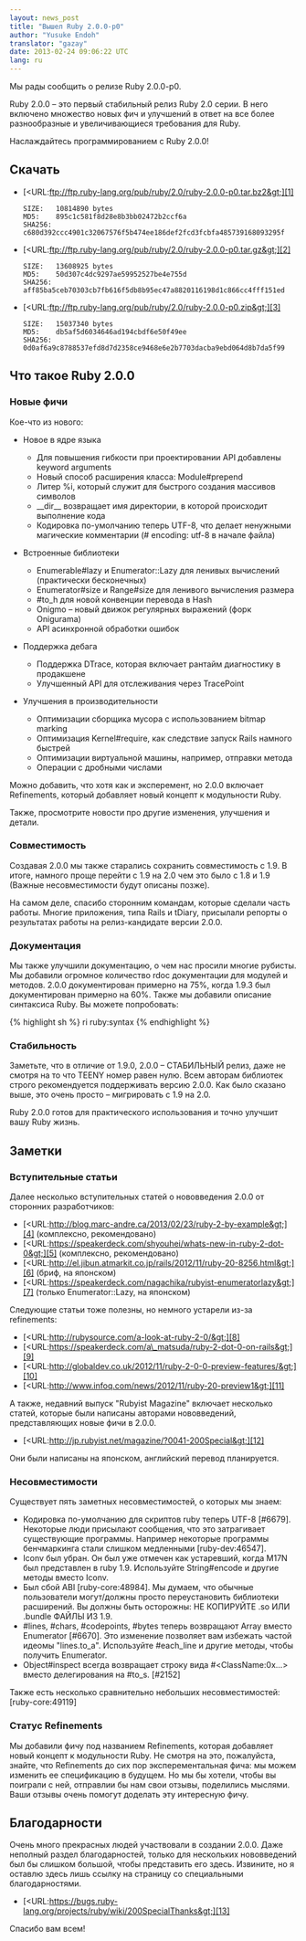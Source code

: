 ```yaml
---
layout: news_post
title: "Вышел Ruby 2.0.0-p0"
author: "Yusuke Endoh"
translator: "gazay"
date: 2013-02-24 09:06:22 UTC
lang: ru
---
```


Мы рады сообщить о релизе Ruby 2.0.0-p0.

Ruby 2.0.0 – это первый стабильный релиз Ruby 2.0 серии. В него включено
множество новых фич и улучшений в ответ на все более разнообразные и увеличивающиеся
требования для Ruby.

Наслаждайтесь программированием с Ruby 2.0.0!

## Скачать

* [&lt;URL:ftp://ftp.ruby-lang.org/pub/ruby/2.0/ruby-2.0.0-p0.tar.bz2&gt;][1]

      SIZE:   10814890 bytes
      MD5:    895c1c581f8d28e8b3bb02472b2ccf6a
      SHA256: c680d392ccc4901c32067576f5b474ee186def2fcd3fcbfa485739168093295f

* [&lt;URL:ftp://ftp.ruby-lang.org/pub/ruby/2.0/ruby-2.0.0-p0.tar.gz&gt;][2]

      SIZE:   13608925 bytes
      MD5:    50d307c4dc9297ae59952527be4e755d
      SHA256: aff85ba5ceb70303cb7fb616f5db8b95ec47a8820116198d1c866cc4fff151ed

* [&lt;URL:ftp://ftp.ruby-lang.org/pub/ruby/2.0/ruby-2.0.0-p0.zip&gt;][3]

      SIZE:   15037340 bytes
      MD5:    db5af5d6034646ad194cbdf6e50f49ee
      SHA256: 0d0af6a9c8788537efd8d7d2358ce9468e6e2b7703dacba9ebd064d8b7da5f99

## Что такое Ruby 2.0.0

### Новые фичи

Кое-что из нового:

* Новое в ядре языка
  * Для повышения гибкости при проектировании API добавлены keyword
    arguments
  * Новый способ расширения класса: Module#prepend
  * Литер %i, который служит для быстрого создания массивов символов
  * \_\_dir\_\_ возвращает имя директории, в которой происходит
    выполнение кода
  * Кодировка по-умолчанию теперь UTF-8, что делает ненужными магические
    комментарии (# encoding: utf-8 в начале файла)

* Встроенные библиотеки
  * Enumerable#lazy и Enumerator::Lazy для ленивых вычислений
    (практически бесконечных)
  * Enumerator#size и Range#size для ленивого вычисления размера
  * \#to\_h для новой конвенции перевода в Hash
  * Onigmo – новый движок регулярных выражений (форк Onigurama)
  * API асинхронной обработки ошибок

* Поддержка дебага
  * Поддержка DTrace, которая включает рантайм диагностику в продакшене
  * Улучшенный API для отслеживания через TracePoint

* Улучшения в производительности
  * Оптимизации сборщика мусора с использованием bitmap marking
  * Оптимизация Kernel#require, как следствие запуск Rails намного
    быстрей
  * Оптимизации виртуальной машины, например, отправки метода
  * Операции с дробными числами

Можно добавить, что хотя как и эксперемент, но 2.0.0 включает
Refinements, который добавляет новый концепт к модульности Ruby.

Также, просмотрите новости про другие изменения, улучшения и детали.

### Совместимость

Создавая 2.0.0 мы также старались сохранить совместимость с 1.9. В
итоге, намного проще перейти с 1.9 на 2.0 чем это было с 1.8 и 1.9
(Важные несовместимости будут описаны позже).

На самом деле, спасибо сторонним командам, которые сделали часть работы.
Многие приложения, типа Rails и tDiary, присылали репорты о результатах
работы на релиз-кандидате версии 2.0.0.

### Документация

Мы также улучшили документацию, о чем нас просили многие рубисты. Мы
добавили огромное количество rdoc документации для модулей и методов.
2.0.0 документирован примерно на 75%, когда 1.9.3 был документирован
примерно на 60%. Также мы добавили описание синтаксиса Ruby. Вы можете
попробовать:

{% highlight sh %}
ri ruby:syntax
{% endhighlight %}

### Стабильность

Заметьте, что в отличие от 1.9.0, 2.0.0 – СТАБИЛЬНЫЙ релиз, даже не
смотря на то что TEENY номер равен нулю. Всем авторам библиотек строго
рекомендуется поддерживать версию 2.0.0. Как было сказано выше, это
очень просто – мигрировать с 1.9 на 2.0.

Ruby 2.0.0 готов для практического использования и точно улучшит вашу
Ruby жизнь.

## Заметки

### Вступительные статьи

Далее несколько вступительных статей о нововведения 2.0.0 от сторонних
разработчиков:

* [&lt;URL:http://blog.marc-andre.ca/2013/02/23/ruby-2-by-example&gt;][4]
  (комплексно, рекомендовано)
* [&lt;URL:https://speakerdeck.com/shyouhei/whats-new-in-ruby-2-dot-0&gt;][5]
  (комплексно, рекомендовано)
* [&lt;URL:http://el.jibun.atmarkit.co.jp/rails/2012/11/ruby-20-8256.html&gt;][6]
  (бриф, на японском)
* [&lt;URL:https://speakerdeck.com/nagachika/rubyist-enumeratorlazy&gt;][7]
  (только Enumerator::Lazy, на японском)

Следующие статьи тоже полезны, но немного устарели из-за refinements:

* [&lt;URL:http://rubysource.com/a-look-at-ruby-2-0/&gt;][8]
* [&lt;URL:https://speakerdeck.com/a\_matsuda/ruby-2-dot-0-on-rails&gt;][9]
* [&lt;URL:http://globaldev.co.uk/2012/11/ruby-2-0-0-preview-features/&gt;][10]
* [&lt;URL:http://www.infoq.com/news/2012/11/ruby-20-preview1&gt;][11]

А также, недавний выпуск \"Rubyist Magazine\" включает несколько статей,
которые были написаны авторами нововведений, представляющих новые фичи в
2.0.0.

* [&lt;URL:http://jp.rubyist.net/magazine/?0041-200Special&gt;][12]

Они были написаны на японском, английский перевод планируется.

### Несовместимости

Существует пять заметных несовместимостей, о которых мы знаем:

* Кодировка по-умолчанию для скриптов ruby теперь UTF-8 \[#6679\].
  Некоторые люди присылают сообщения, что это затрагивает существующие
  программы. Например некоторые программы бенчмаркинга стали слишком
  медленными \[ruby-dev:46547\].
* Iconv был убран. Он был уже отмечен как устаревший, когда M17N был
  представлен в ruby 1.9. Используйте String#encode и другие методы
  вместо Iconv.
* Был сбой ABI \[ruby-core:48984\]. Мы думаем, что обычные пользователи
  могут/должны просто переустановить библиотеки расширений. Вы должны
  быть осторожны: НЕ КОПИРУЙТЕ .so ИЛИ .bundle ФАЙЛЫ ИЗ 1.9.
* \#lines, #chars, #codepoints, #bytes теперь возвращают Array вместо
  Enumerator \[#6670\]. Это изменение позволяет вам
  избежать частой идеомы \"lines.to\_a\". Используйте #each\_line и
  другие методы, чтобы получить Enumerator.
* Object#inspect всегда возвращает строку вида
  #&lt;ClassName:0x...&gt; вместо делегирования на #to\_s. \[#2152\]

Также есть несколько сравнительно небольших несовместимостей:
\[ruby-core:49119\]

### Статус Refinements

Мы добавили фичу под названием Refinements, которая добавляет новый
концепт к модульности Ruby. Не смотря на это, пожалуйста, знайте, что
Refinements до сих пор эксперементальная фича: мы можем изменить ее
спецификацию в будущем. Но мы бы хотели, чтобы вы поиграли с ней,
отправлии бы нам свои отзывы, поделились мыслями.
Ваши отзывы очень помогут доделать эту
интересную фичу.

## Благодарности

Очень много прекрасных людей участвовали в создании 2.0.0. Даже
неполный раздел благодарностей, только для нескольких нововведений был
бы слишком большой, чтобы представить его здесь. Извините, но я оставлю
здесь лишь ссылку на страницу со специальными благодарностями.

* [&lt;URL:https://bugs.ruby-lang.org/projects/ruby/wiki/200SpecialThanks&gt;][13]

Спасибо вам всем!



[1]: ftp://ftp.ruby-lang.org/pub/ruby/2.0/ruby-2.0.0-p0.tar.bz2
[2]: ftp://ftp.ruby-lang.org/pub/ruby/2.0/ruby-2.0.0-p0.tar.gz
[3]: ftp://ftp.ruby-lang.org/pub/ruby/2.0/ruby-2.0.0-p0.zip
[4]: http://blog.marc-andre.ca/2013/02/23/ruby-2-by-example
[5]: https://speakerdeck.com/shyouhei/whats-new-in-ruby-2-dot-0
[6]: http://el.jibun.atmarkit.co.jp/rails/2012/11/ruby-20-8256.html
[7]: https://speakerdeck.com/nagachika/rubyist-enumeratorlazy
[8]: http://rubysource.com/a-look-at-ruby-2-0/
[9]: https://speakerdeck.com/a_matsuda/ruby-2-dot-0-on-rails
[10]: http://globaldev.co.uk/2012/11/ruby-2-0-0-preview-features/
[11]: http://www.infoq.com/news/2012/11/ruby-20-preview1
[12]: http://jp.rubyist.net/magazine/?0041-200Special
[13]: https://bugs.ruby-lang.org/projects/ruby/wiki/200SpecialThanks
